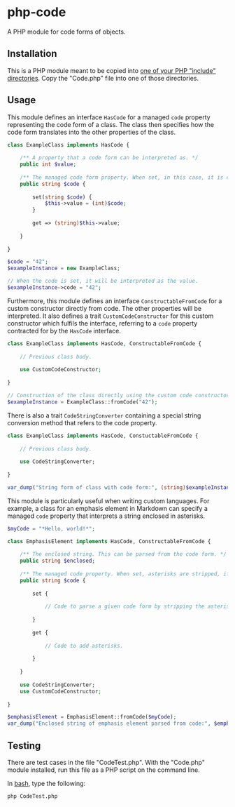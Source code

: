 # php-code
A PHP module for code forms of objects.

## Installation
This is a PHP module meant to be copied into [one of your PHP "include" directories](https://www.php.net/manual/en/ini.core.php#ini.include-path). Copy the "Code.php" file into one of those directories.

## Usage
This module defines an interface `HasCode` for a managed `code` property representing the code form of a class. The class then specifies how the code form translates into the other properties of the class.

```php
class ExampleClass implements HasCode {
    
    /** A property that a code form can be interpreted as. */
    public int $value;
    
    /** The managed code form property. When set, in this case, it is converted to the value property. When gotten, it is converted from the value. */
    public string $code {
        
        set(string $code) {   
            $this->value = (int)$code;
        }
        
        get => (string)$this->value;
        
    }
    
}

$code = "42";
$exampleInstance = new ExampleClass;

// When the code is set, it will be interpreted as the value.
$exampleInstance->code = "42";
```
    
Furthermore, this module defines an interface `ConstructableFromCode` for a custom constructor directly from code. The other properties will be interpreted. It also defines a trait `CustomCodeConstructor` for this custom constructor which fulfils the interface, referring to a `code` property contracted for by the `HasCode` interface.

```php
class ExampleClass implements HasCode, ConstructableFromCode {
    
    // Previous class body.
    
    use CustomCodeConstructor;
    
}

// Construction of the class directly using the custom code constructor.
$exampleInstance = ExampleClass::fromCode("42");
```
    
There is also a trait `CodeStringConverter` containing a special string conversion method that refers to the code property.

```php
class ExampleClass implements HasCode, ConstuctableFromCode {
    
    // Previous class body.
    
    use CodeStringConverter;
    
}

var_dump("String form of class with code form:", (string)$exampleInstance); // Expected output: `"42"`.
```

This module is particularly useful when writing custom languages. For example, a class for an emphasis element in Markdown can specify a managed `code` property that interprets a string enclosed in asterisks.

```php
$myCode = "*Hello, world!*";

class EmphasisElement implements HasCode, ConstructableFromCode {
    
    /** The enclosed string. This can be parsed from the code form. */
    public string $enclosed;
    
    /** The managed code property. When set, asterisks are stripped, if present, then the resulting enclosed string is assigned to the `enclosed` property. Thus the code is a PHP virtual property. */
    public string $code {
        
        set {
            
            // Code to parse a given code form by stripping the asterisks.
            
        }
        
        get {
            
            // Code to add asterisks.
            
        }
        
    }
    
    use CodeStringConverter;
    use CustomCodeConstructor;
    
}

$emphasisElement = EmphasisElement::fromCode($myCode);
var_dump("Enclosed string of emphasis element parsed from code:", $emphasisElement->enclosed) // Expected output: `"Hello, world!"`.
```

## Testing
There are test cases in the file "CodeTest.php". With the "Code.php" module installed, run this file as a PHP script on the command line.

In [bash](https://en.wikipedia.org/wiki/Bash_(Unix_shell)), type the following:

```bash
php CodeTest.php
```

